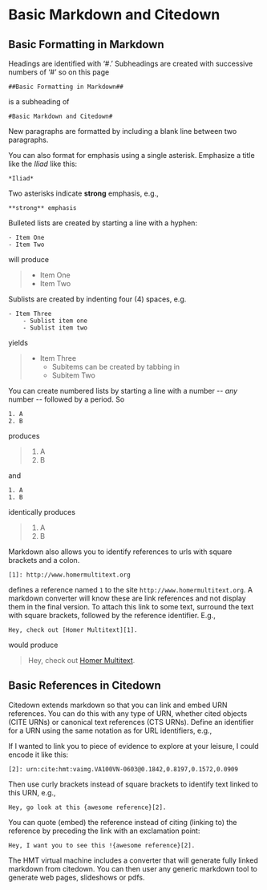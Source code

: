# Basic Markdown and Citedown #

## Basic Formatting in Markdown ##

Headings are identified with ‘#.’ Subheadings are created with successive numbers of ‘#’ so on this page

    ##Basic Formatting in Markdown##

is a subheading of

    #Basic Markdown and Citedown#

New paragraphs are formatted by including a blank line between two paragraphs. 

You can also format for emphasis using a single asterisk.   Emphasize a title like the *Iliad* like this:

    *Iliad*

Two asterisks indicate **strong** emphasis, e.g.,

    **strong** emphasis


Bulleted lists are created by starting a line with a hyphen:

    - Item One
    - Item Two

will produce

> - Item One
> - Item Two

Sublists are created by indenting four (4) spaces, e.g.

    - Item Three
        - Sublist item one
        - Sublist item two

yields 


> - Item Three
> 	- Subitems can be created by tabbing in
> 	- Subitem Two 

You can create numbered lists by starting a line with a number -- *any* number -- followed by a period.  So

    1. A
    2. B

produces 

> 1. A
> 2. B


and 

    1. A
    1. B
   
identically produces

> 1. A
> 1. B
 

Markdown also allows you to identify references to urls with square brackets and a colon.

    [1]: http://www.homermultitext.org

defines a reference named `1` to  the site `http://www.homermultitext.org`.  A markdown converter will know these are link references and not display them in the final version.  To attach this link to some text, surround the text with square brackets, followed by the reference identifier.  E.g.,

    Hey, check out [Homer Multitext][1].

would produce

>Hey, check out [Homer Multitext][1].

[1]: http://www.homermultitext.org



## Basic References in Citedown ##

Citedown extends markdown so that you can link and embed URN references.   You can do this with any type of URN, whether cited objects (CITE URNs) or canonical text references (CTS URNs).   Define an identifier for a URN using the same notation as for URL identifiers, e.g., 

If I wanted to link you to piece of evidence to explore at your leisure, I could encode it like this: 

    [2]: urn:cite:hmt:vaimg.VA100VN-0603@0.1842,0.8197,0.1572,0.0909

Then use curly brackets instead of square brackets to identify text linked to this URN, e.g.,

    Hey, go look at this {awesome reference}[2].

You can quote (embed) the reference instead of citing (linking to) the reference by preceding the link with an exclamation point:

    Hey, I want you to see this !{awesome reference}[2].

The HMT virtual machine includes a converter that will generate fully linked markdown from citedown.  You can then user any generic markdown tool to generate web pages, slideshows or pdfs.


